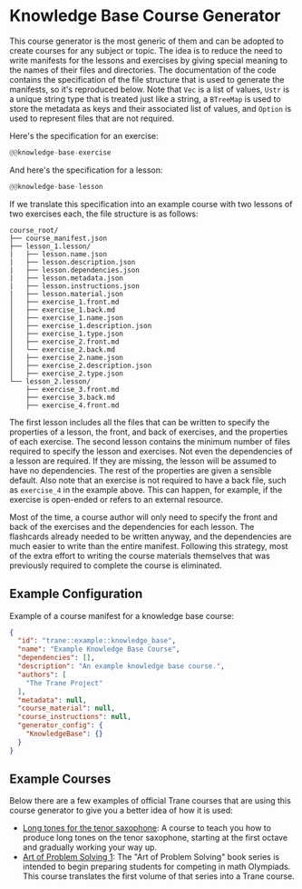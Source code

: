 # Knowledge Base Course Generator

This course generator is the most generic of them and can be adopted to create courses for any
subject or topic. The idea is to reduce the need to write manifests for the lessons and exercises by
giving special meaning to the names of their files and directories. The documentation of the code
contains the specification of the file structure that is used to generate the manifests, so it's
reproduced below. Note that `Vec` is a list of values, `Ustr` is a unique string type that is
treated just like a string, a `BTreeMap` is used to store the metadata as keys and their associated
list of values, and `Option` is used to represent files that are not required.

Here's the specification for an exercise:
```rust
@@knowledge-base-exercise
```

And here's the specification for a lesson:
```rust
@@knowledge-base-lesson
```

If we translate this specification into an example course with two lessons of two exercises each,
the file structure is as follows:

```text
course_root/
├── course_manifest.json
├── lesson_1.lesson/
|   ├── lesson.name.json
|   ├── lesson.description.json
|   ├── lesson.dependencies.json
|   ├── lesson.metadata.json
|   ├── lesson.instructions.json
|   ├── lesson.material.json
│   ├── exercise_1.front.md
│   ├── exercise_1.back.md
│   ├── exercise_1.name.json
│   ├── exercise_1.description.json
│   ├── exercise_1.type.json
│   ├── exercise_2.front.md
│   └── exercise_2.back.md
│   ├── exercise_2.name.json
│   ├── exercise_2.description.json
│   ├── exercise_2.type.json
└── lesson_2.lesson/
    ├── exercise_3.front.md
    ├── exercise_3.back.md
    ├── exercise_4.front.md
```

The first lesson includes all the files that can be written to specify the properties of a lesson,
the front, and back of exercises, and the properties of each exercise. The second lesson contains
the minimum number of files required to specify the lesson and exercises. Not even the dependencies
of a lesson are required. If they are missing, the lesson will be assumed to have no dependencies.
The rest of the properties are given a sensible default. Also note that an exercise is not required
to have a back file, such as `exercise_4` in the example above. This can happen, for example, if the
exercise is open-ended or refers to an external resource.

Most of the time, a course author will only need to specify the front and back of the exercises and
the dependencies for each lesson. The flashcards already needed to be written anyway, and the
dependencies are much easier to write than the entire manifest. Following this strategy, most of the
extra effort to writing the course materials themselves that was previously required to complete the
course is eliminated.

## Example Configuration

Example of a course manifest for a knowledge base course:
```json
{
  "id": "trane::example::knowledge_base",
  "name": "Example Knowledge Base Course",
  "dependencies": [],
  "description": "An example knowledge base course.",
  "authors": [
    "The Trane Project"
  ],
  "metadata": null,
  "course_material": null,
  "course_instructions": null,
  "generator_config": {
    "KnowledgeBase": {}
  }
}
```

## Example Courses

Below there are a few examples of official Trane courses that are using this course generator to
give you a better idea of how it is used:

- [Long tones for the tenor
  saxophone](https://github.com/trane-project/trane-saxophone/tree/master/courses/tenor_saxophone/long_tones):
  A course to teach you how to produce long tones on the tenor saxophone, starting at the first
  octave and gradually working your way up.
- [Art of Problem Solving
  1](https://github.com/trane-project/trane-math/tree/master/courses/olympiads/aops/aops_1): The
  "Art of Problem Solving" book series is intended to begin preparing students for competing in math
  Olympiads. This course translates the first volume of that series into a Trane course.
